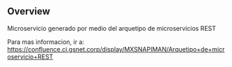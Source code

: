 ## Overview

Microservicio generado por medio del arquetipo de microservicios REST 

Para mas informacion, ir a:
https://confluence.ci.gsnet.corp/display/MXSNAPIMAN/Arquetipo+de+microservicio+REST


